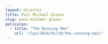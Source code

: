 ```yaml
---
layout: director
title: Paul Michael Glaser
slug: paul-michael-glaser
peliculas:
  - title: "The Running Man"
    url: "/lps/2024/01/10/the-running-man/"
---
```


